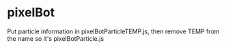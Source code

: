 # pixelBot

Put particle information in pixelBotParticleTEMP.js, then remove TEMP from the name so it's pixelBotParticle.js